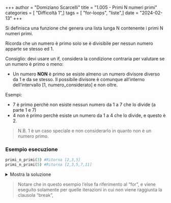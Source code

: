 +++
author = "Domiziano Scarcelli"
title = "1.005 - Primi N numeri primi"
categories = [ "Difficoltà 1",]
tags = [ "for-loops", "liste",]
date = "2024-02-13"
+++

Si definisca una funzione che genera una lista lunga N contenente i primi N numeri primi.

Ricorda che un numero è primo solo se è divisibile per nessun numero apparte se stesso ed 1.

Consiglio: devi usare un if,  considera la condizione contraria per valutare se un numero è primo o meno:

- Un numero **NON** è primo se esiste almeno un numero divisore diverso da 1 e da se stesso. Il possibile divisore è comunque all’interno dell’intervallo [1, numero_considerato] e non oltre.

Esempi: 

- 7 è primo perchè non esiste nessun numero da 1 a 7 che lo divide (a parte 1 e 7)
- 4 non è primo perchè esiste un numero da 1 a 4 che lo divide, e questo è 2.

> N.B. 1 è un caso speciale e non considerarlo in quanto non è un numero primo.

### Esempio esecuzione

```python
primi_n_primi(3) #Ritorna [2,3,5]
primi_n_primi(5) #Ritorna [2,3,5,7,11]
```

<details>
<summary>Mostra la soluzione</summary>


Soluzione con una funzione di utilità che viene utilizzata come condizione:
```python
def primo(n):
    """
    Ritorna True se n è primo, False altrimenti
    """
    for i in range(2, n):
        if n % i == 0:
            return False
    return True

def num_primi(n):
    """
    Ritorna la lista dei primi n numeri primi 
    (usa la funzione primo(n) per capire se un numero è primo o meno)
    """
    lista = []
    numero_corrente = 2
    while len(lista) < n:
        if primo(numero_corrente):
            lista.append(numero_corrente)
        numero_corrente += 1
    return lista
```

Soluzione con un "break" e il controllo direttamente all'interno del for
```python
def num_primi_unificato(n):
		"""
		Ritorna la lista dei primi n numeri primi 
		"""
    lista = []
    numero_corrente = 2
    while len(lista) < n:
        for i in range(2, numero_corrente): #Guardo tutti i numeri che vanno da 2 a num_corrente - 1
            if numero_corrente % i == 0: #Se trovo un numero 'i' che lo divide, allora num_corrente non`e primo
                break #Interrompo il ciclo for
        else: #Questo else si riferisce al for, e viene eseguito solo per quelle iterazioni che non raggiungono la clausola "break" (numeri primi)
            lista.append(numero_corrente)  
        numero_corrente += 1
    return lista
```

</details>

> Notare che in questo esempio l’else fa riferimento al “for”, e viene eseguito solamente per quelle iterazioni in cui non viene raggiunta la clausola “break”, 

